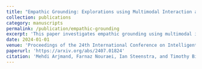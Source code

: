 ```yaml
---
title: "Empathic Grounding: Explorations using Multimodal Interaction and Large Language Models with Conversational Agents"
collection: publications
category: manuscripts
permalink: /publication/empathic-grounding
excerpt: 'This paper investigates empathic grounding using multimodal interaction and large language models in conversational agents.'
date: 2024-01-01
venue: 'Proceedings of the 24th International Conference on Intelligent Virtual Agents (IVA 2024)'
paperurl: 'https://arxiv.org/abs/2407.01824'
citation: 'Mehdi Arjmand, Farnaz Nouraei, Ian Steenstra, and Timothy Bickmore. (2024). &quot;Empathic Grounding: Explorations using Multimodal Interaction and Large Language Models with Conversational Agents.&quot; <i>Proceedings of the 24th International Conference on Intelligent Virtual Agents (IVA 2024)</i>.'
---
```



